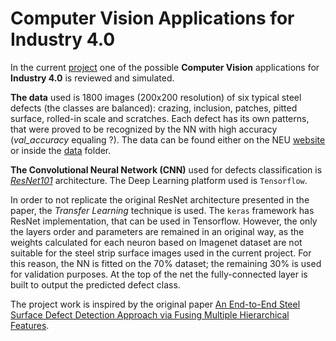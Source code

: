 # Computer Vision Applications for Industry 4.0

In the current [project](https://github.com/Mirlenko/Surface_Defect_Classification/tree/main/tools) one of the possible __Computer Vision__ applications for __Industry 4.0__ is reviewed and simulated.

__The data__ used is 1800 images (200x200 resolution) of six typical steel defects (the classes are balanced): crazing, inclusion, patches, pitted surface, rolled-in scale and scratches. Each defect has its own patterns, that were proved to be recognized by the NN with high accuracy (_val_accuracy_ equaling ?). The data can be found either on the NEU [website](http://faculty.neu.edu.cn/yunhyan/NEU_surface_defect_database.html) or inside the [data](https://github.com/Mirlenko/Surface_Defect_Classification/tree/main/data) folder.

__The Convolutional Neural Network (CNN)__ used for defects classification is [_ResNet101_](https://arxiv.org/abs/1512.03385) architecture. The Deep Learning platform used is `Tensorflow`. 

In order to not replicate the original ResNet architecture presented in the paper, the _Transfer Learning_ technique is used. The `keras` framework has ResNet implementation, that can be used in Tensorflow. However, the only the layers order and parameters are remained in an original way, as the weights calculated for each neuron based on Imagenet dataset are not suitable for the steel strip surface images used in the current project. For this reason, the NN is fitted on the 70% dataset; the remaining 30% is used for validation purposes. At the top of the net the fully-connected layer is built to output the predicted defect class. 

The project work is inspired by the original paper [An End-to-End Steel Surface Defect Detection Approach via Fusing Multiple Hierarchical Features](https://ieeexplore.ieee.org/document/8709818).
